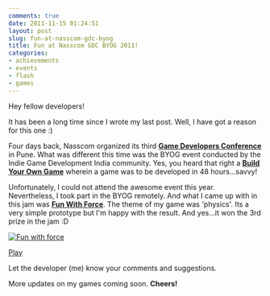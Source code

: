 ```yaml
---
comments: true
date: 2011-11-15 01:24:51
layout: post
slug: fun-at-nasscom-gdc-byog
title: Fun at Nasscom GDC BYOG 2011!
categories:
- achievements
- events
- flash
- games
---
```


Hey fellow developers!

It has been a long time since I wrote my last post. Well, I have got a reason for this one :)

Four days back, Nasscom organized its third **[Game Developers Conference](http://ngdc.nasscom.in/)** in Pune. What was different this time was the BYOG event conducted by the Indie Game Development India community. Yes, you heard that right a **[Build Your Own Game](http://ingd.in/byog/nasscom-2011)** wherein a game was to be developed in 48 hours...savvy!

Unfortunately, I could not attend the awesome event this year. Nevertheless, I took part in the BYOG remotely. And what I came up with in this jam was **[Fun With Force](http://ingd.in/project/fun-forces)**. The theme of my game was 'physics'. Its a very simple prototype but I'm happy with the result. And yes...it won the 3rd prize in the jam :D

[![Fun with force](/images/fun_with_force.png)](/games/fun-with-force/)

<a href="/games/fun-with-force/" target="_blank" class="button button-big">Play</a>

Let the developer (me) know your comments and suggestions.

More updates on my games coming soon.
**Cheers!**
